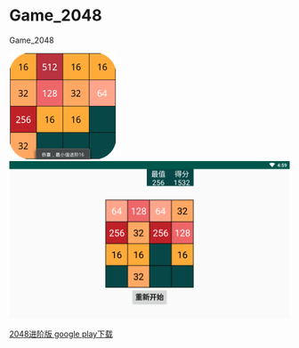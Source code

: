 # Game_2048
Game_2048

![1](https://raw.githubusercontent.com/scimence/Game_2048/master/pic2/lancher_192x192.png)
![2](https://raw.githubusercontent.com/scimence/Game_2048/master/pic2/MuMu20190822165913.png)

[2048进阶版 google play下载 ](https://play.google.com/store/apps/details?id=sc.game.g2048)
